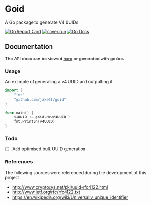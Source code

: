 # Goid

A Go package to generate V4 UUIDs

[![Go Report Card](https://goreportcard.com/badge/github.com/JakeHL/goid)](https://goreportcard.com/report/github.com/JakeHL/goid)
[![cover.run](https://cover.run/go/github.com/jakehl/goid.svg?style=flat&tag=golang-1.10)](https://cover.run/go?tag=golang-1.10&repo=github.com%2Fjakehl%2Fgoid)
[![Go Docs](https://godoc.org/github.com/jakehl/goid?status.svg)](https://godoc.org/github.com/jakehl/goid)

## Documentation

The API docs can be viewed [here](https://godoc.org/github.com/JakeHL/goid) or generated with godoc.

### Usage

An example of generating a v4 UUID and outputting it

```go
import (
    "fmt"
    "github.com/jakehl/goid"
)

func main() {
    v4UUID := goid.NewV4UUID()
    fmt.Println(v4UUID)
}
```

### Todo

- [ ] Add optimised bulk UUID generation

### References

The following sources were referenced during the development of this project

- http://www.cryptosys.net/pki/uuid-rfc4122.html
- http://www.ietf.org/rfc/rfc4122.txt
- https://en.wikipedia.org/wiki/Universally_unique_identifier
